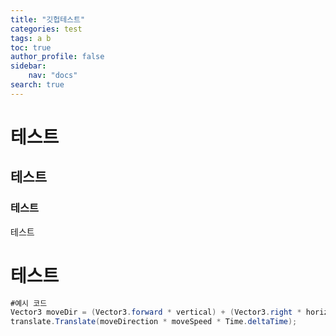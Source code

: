 ```yaml
---
title: "깃헙테스트"
categories: test
tags: a b
toc: true
author_profile: false
sidebar:
    nav: "docs"
search: true
---
```


# 테스트

## 테스트

### 테스트

테스트

# 테스트

```c#
#예시 코드
Vector3 moveDir = (Vector3.forward * vertical) + (Vector3.right * horizontal);
translate.Translate(moveDirection * moveSpeed * Time.deltaTime);
```